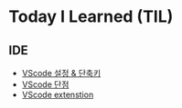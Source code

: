 # Today I Learned (TIL)

## IDE

- [VScode 설정 & 단축키](/IDE/vscode_setting)
- [VScode 단점](/IDE/vscode_%EB%8B%A8%EC%A0%90.md)
- [VScode extenstion](/IDE/vscode_extension_recommend.md)
